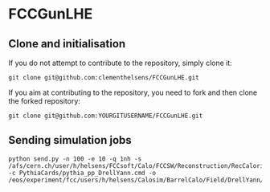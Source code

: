 # FCCGunLHE
[]() Clone and initialisation
-------------------------

If you do not attempt to contribute to the repository, simply clone it:
```
git clone git@github.com:clementhelsens/FCCGunLHE.git
```

If you aim at contributing to the repository, you need to fork and then clone the forked repository:
```
git clone git@github.com:YOURGITUSERNAME/FCCGunLHE.git
```

[]() Sending simulation jobs
-------------------------
```
python send.py -n 100 -e 10 -q 1nh -s /afs/cern.ch/user/h/helsens/FCCsoft/Calo/FCCSW/Reconstruction/RecCalorimeter/tests/options/geant_fullsim_combinedCalo_pythia_diffCellDigitisation.py -c PythiaCards/pythia_pp_DrellYann.cmd -o /eos/experiment/fcc/users/h/helsens/Calosim/BarrelCalo/Field/DrellYann/
```